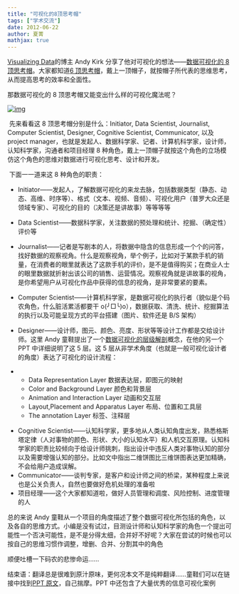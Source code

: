 ```yaml
---
title: "可视化的8顶思考帽"
tags: ["学术交流"]
date: 2012-06-22
author: 夏菁
mathjax: true
---
```


[Visualizing Data](http://www.visualisingdata.com/)的博主 Andy Kirk 分享了他对可视化的想法——[数据可视化的 8 顶思考帽](http://www.visualisingdata.com/index.php/2012/06/talk-slides-the-8-hats-of-data-visualisation/)。大家都知道[6 顶思考帽](http://baike.baidu.com/view/177206.htm)，戴上一顶帽子，就按帽子所代表的思维思考，从而提高思考的效率和全面性。

那数据可视化的 8 顶思考帽又能变出什么样的可视化魔法呢？

[![img](http://www.cad.zju.edu.cn/home/vagblog/wp-content/uploads/2012/06/8thinking-hats.jpg)](http://www.cad.zju.edu.cn/home/vagblog/wp-content/uploads/2012/06/8thinking-hats.jpg)

​ 先来看看这 8 顶思考帽分别是什么：Initiator, Data Scientist, Journalist, Computer Scientist, Designer, Cognitive Scientist, Communicator, 以及 project manager，也就是发起人、数据科学家、记者、计算机科学家，设计师，认知科学家，沟通者和项目经理 8 种角色，戴上一顶帽子就按这个角色的立场模仿这个角色的思维对数据进行可视化思考、设计和开发。

​ 下面一一道来这 8 种角色的职责：

- Initiator——发起人，了解数据可视化的来龙去脉，包括数据类型（静态、动态、高维、时序等）、格式（文本、视频、音频）、可视化用户（普罗大众还是领域专家）、可视化的目的（决策还是讲故事）等等等等

* Data Scientist——数据科学家，关注数据的预处理和统计、挖掘、（确定性）评价等

- Journalist——记者是写剧本的人，将数据中隐含的信息形成一个个的问答，找好数据的观察视角。什么是观察视角，举个例子，比如对于某款手机的销量，在消费者的眼里就表达了这款手机的评价，是不是值得购买；在商业人士的眼里数据就折射出该公司的销售、运营情况。观察视角就是讲故事的视角，是你希望用户从可视化作品中获得的信息的视角，是非常要紧的要素。

* Computer Scientist——计算机科学家，是数据可视化的执行者（貌似是个码农角色，什么脏活累活都要干 o(╯□╰)o），数据获取、清洗、统计、挖掘算法的执行以及可能呈现方式的平台搭建（图片、软件还是 B/S 架构）

- Designer——设计师，图元、颜色、亮度、形状等等设计工作都是交给设计师。这里 Andy 童鞋提出了一个[数据可视化的层级解剖](http://www.slideshare.net/visualisingdata/andy-kirk-malofiej-20-presentation)概念，在他的另一个 PPT 中详细说明了这 5 层。这 5 层从非学术角度（也就是一般可视化设计者的角度）表达了可视化的设计流程：

* - Data Representation Layer 数据表达层，即图元的映射
  - Color and Background Layer 颜色和背景层
  - Animation and Interaction Layer 动画和交互层
  - Layout,Placement and Apparatus Layer 布局、位置和工具层
  - The annotation Layer 标签、注释层

- Cognitive Scientist——认知科学家，更多地从人类认知角度出发，熟悉格斯塔定律（人对事物的颜色、形状、大小的认知水平）和人机交互原理。认知科学家的职责比较倾向于给设计师挑刺，指出设计中违反人类对事物认知的部分以及需要增强认知的部分。比如文中指出二维饼图比三维饼图表达更加精确，不会给用户造成误解。
- Communicator——谈判专家，是客户和设计师之间的桥梁，某种程度上来说也是公关负责人，自然也要做好危机处理的准备啦
- 项目经理——这个大家都知道啦，做好人员管理和调度、风险控制、进度管理的人

总的来说 Andy 童鞋从一个项目的角度描述了整个数据可视化所包括的角色，以及各自的思维方式。小编是没有试过，目测设计师和认知科学家的角色一个提出可能性一个否决可能性，是不是分得太细，合并好不好呢？大家在尝试的时候也可以按自己的思维习惯作调整，增删、合并、分割其中的角色

顺便吐槽一下码农的悲惨命运……

结束语：翻译总是很难到原汁原味，更何况本文不是纯粹翻译……童鞋们可以在链接中找到[PPT 原文](http://www.slideshare.net/visualisingdata/the-8-hats-of-data-visualisation)，自己揣摩。PPT 中还包含了大量优秀的信息可视化案例
